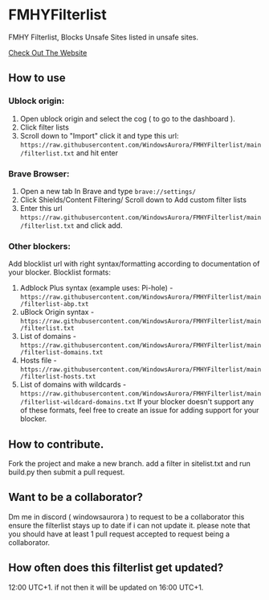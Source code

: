 # FMHYFilterlist
FMHY Filterlist, Blocks Unsafe Sites listed in unsafe sites.

[Check Out The Website](https://windowsaurora.github.io/FMHYFilterlist/site/index.html)
## How to use
### Ublock origin:
1. Open ublock origin and select the cog ( to go to the dashboard ).
2. Click filter lists 
3. Scroll down to "Import" click it and type this url: ```https://raw.githubusercontent.com/WindowsAurora/FMHYFilterlist/main/filterlist.txt``` and hit enter
### Brave Browser:
1. Open a new tab In Brave and type ```brave://settings/```
2. Click Shields/Content Filtering/ Scroll down to Add custom filter lists
3. Enter this url ```https://raw.githubusercontent.com/WindowsAurora/FMHYFilterlist/main/filterlist.txt``` and click add.
### Other blockers:
Add blocklist url with right syntax/formatting according to documentation of your blocker.
Blocklist formats:
1. Adblock Plus syntax (example uses: Pi-hole) - ```https://raw.githubusercontent.com/WindowsAurora/FMHYFilterlist/main/filterlist-abp.txt```
2. uBlock Origin syntax - ```https://raw.githubusercontent.com/WindowsAurora/FMHYFilterlist/main/filterlist.txt```
3. List of domains - ```https://raw.githubusercontent.com/WindowsAurora/FMHYFilterlist/main/filterlist-domains.txt```
4. Hosts file - ```https://raw.githubusercontent.com/WindowsAurora/FMHYFilterlist/main/filterlist-hosts.txt```
5. List of domains with wildcards - ```https://raw.githubusercontent.com/WindowsAurora/FMHYFilterlist/main/filterlist-wildcard-domains.txt```
If your blocker doesn't support any of these formats, feel free to create an issue for adding support for your blocker.

## How to contribute.

Fork the project and make a new branch. add a filter in sitelist.txt and run build.py then submit a pull request. 

## Want to be a collaborator?

Dm me in discord ( windowsaurora ) to request to be a collaborator this ensure the filterlist stays up to date if i can not update it. please note that you should have at least 1 pull request accepted to request being a collaborator.

## How often does this filterlist get updated?

12:00 UTC+1. if not then it will be updated on 16:00 UTC+1.
